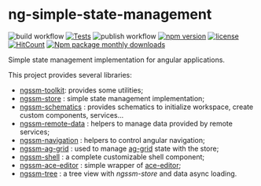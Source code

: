 # ng-simple-state-management

![build workflow](https://github.com/LionMarc/ng-simple-state-management/actions/workflows/build.yml/badge.svg)
[![Tests](https://img.shields.io/endpoint?url=https://gist.githubusercontent.com/LionMarc/0e6ea813e47d66e72b3c7b1be39bd10e/raw)](https://github.com/LionMarc/ng-simple-state-management/actions/workflows/build.yml)
![publish workflow](https://github.com/LionMarc/ng-simple-state-management/actions/workflows/publish.yml/badge.svg)
[![npm version](https://img.shields.io/npm/v/ngssm-store.svg)](https://www.npmjs.com/package/ngssm-store)
[![license](https://img.shields.io/badge/License-MIT-purple.svg)](LICENSE)
[![HitCount](https://hits.dwyl.com/LionMarc/ng-simple-state-management.svg?style=flat-square)](http://hits.dwyl.com/LionMarc/ng-simple-state-management)
[![Npm package monthly downloads](https://badgen.net/npm/dm/ngssm-store)](https://npmjs.ccom/package/ngssm-store)

Simple state management implementation for angular applications.

This project provides several libraries:

- [ngssm-toolkit](/projects/ngssm-toolkit/README.md): provides some utilities;
- [ngssm-store](/projects/ngssm-store/README.md) : simple state management implementation;
- [ngssm-schematics](/projects/ngssm-schematics/README.md) : provides schematics to initialize workspace, create custom components, services...
- [ngssm-remote-data](/projects/ngssm-remote-data/README.md) : helpers to manage data provided by remote services;
- [ngssm-navigation](/projects/ngssm-navigation/README.md) : helpers to control angular navigation;
- [ngssm-ag-grid](/projects/ngssm-ag-grid/README.md) : used to manage [ag-grid](https://www.ag-grid.com/) state with the store;
- [ngssm-shell](/projects/ngssm-shell/README.md) : a complete customizable shell component;
- [ngssm-ace-editor](/projects/ngssm-ace-editor/README.md) : simple wrapper of [ace-editor](https://ace.c9.io/);
- [ngssm-tree](/projects/ngssm-tree/README.md) : a tree view with *ngssm-store* and data async loading.

